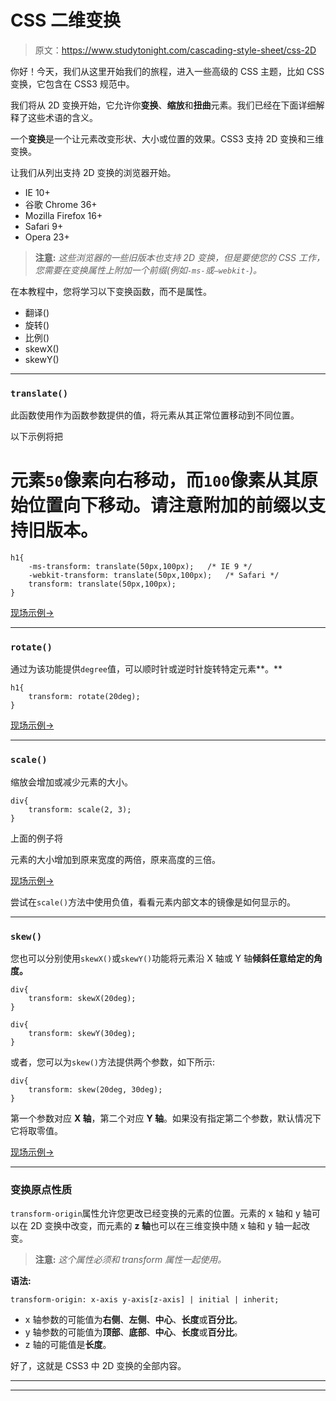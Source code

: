 # CSS 二维变换

> 原文：<https://www.studytonight.com/cascading-style-sheet/css-2D>

你好！今天，我们从这里开始我们的旅程，进入一些高级的 CSS 主题，比如 CSS 变换，它包含在 CSS3 规范中。

我们将从 2D 变换开始，它允许你**变换**、**缩放**和**扭曲**元素。我们已经在下面详细解释了这些术语的含义。

一个**变换**是一个让元素改变形状、大小或位置的效果。CSS3 支持 2D 变换和三维变换。

让我们从列出支持 2D 变换的浏览器开始。

*   IE 10+
*   谷歌 Chrome 36+
*   Mozilla Firefox 16+
*   Safari 9+
*   Opera 23+

> **注意:** *这些浏览器的一些旧版本也支持 2D 变换，但是要使您的 CSS 工作，您需要在变换属性上附加一个前缀(例如`-ms-`或`–webkit-`)。*

在本教程中，您将学习以下变换函数，而不是属性。

*   翻译()
*   旋转()
*   比例()
*   skewX()
*   skewY()

* * *

### `translate()`

此函数使用作为函数参数提供的值，将元素从其正常位置移动到不同位置。

以下示例将把

# 元素`50`像素向右移动，而`100`像素从其原始位置向下移动。请注意附加的前缀以支持旧版本。

```
h1{
    -ms-transform: translate(50px,100px);   /* IE 9 */
    -webkit-transform: translate(50px,100px);   /* Safari */
    transform: translate(50px,100px);
}
```

[现场示例→](/code/playground/web?file=css-2d_transformation_translate)

* * *

### `rotate()`

通过为该功能提供`degree`值，可以顺时针或逆时针旋转特定元素**。**

```
h1{ 
    transform: rotate(20deg);
}
```

[现场示例→](/code/playground/web?file=css-2d_transformation_rotate)

* * *

### `scale()`

缩放会增加或减少元素的大小。

```
div{ 
    transform: scale(2, 3);
}
```

上面的例子将

元素的大小增加到原来宽度的两倍，原来高度的三倍。

[现场示例→](/code/playground/web?file=css-2d_transformation_scale)

尝试在`scale()`方法中使用负值，看看元素内部文本的镜像是如何显示的。

* * *

### `skew()`

您也可以分别使用`skewX()`或`skewY()`功能将元素沿 X 轴或 Y 轴**倾斜任意给定的角度。**

```
div{ 
    transform: skewX(20deg); 
}

div{ 
    transform: skewY(30deg); 
}
```

或者，您可以为`skew()`方法提供两个参数，如下所示:

```
div{ 
    transform: skew(20deg, 30deg);
}
```

第一个参数对应 **X 轴**，第二个对应 **Y 轴**。如果没有指定第二个参数，默认情况下它将取零值。

[现场示例→](/code/playground/web?file=css-2d_transformation_skew)

* * *

### 变换原点性质

`transform-origin`属性允许您更改已经变换的元素的位置。元素的 x 轴和 y 轴可以在 2D 变换中改变，而元素的 **z 轴**也可以在三维变换中随 x 轴和 y 轴一起改变。

> **注意:** *这个属性必须和 transform 属性一起使用。*

**语法:**

```
transform-origin: x-axis y-axis[z-axis] | initial | inherit;
```

*   x 轴参数的可能值为**右侧**、**左侧**、**中心**、**长度**或**百分比**。
*   y 轴参数的可能值为**顶部**、**底部**、**中心**、**长度**或**百分比**。
*   z 轴的可能值是**长度**。

好了，这就是 CSS3 中 2D 变换的全部内容。

* * *

* * *